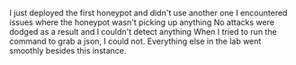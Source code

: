 I just deployed the first honeypot and didn't use another one
I encountered issues where the honeypot wasn't picking up anything
No attacks were dodged as a result and I couldn't detect anything
When I tried to run the command to grab a json, I could not.
Everything else in the lab went smoothly besides this instance.